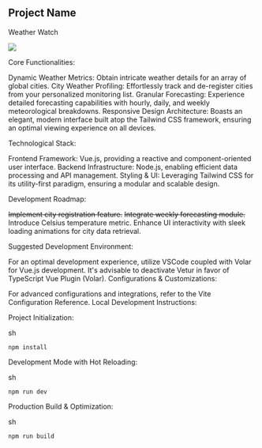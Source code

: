 ## Project Name

Weather Watch

[![](screenshot/loc-weather-1.PNG)](https://localweatherwatch.netlify.app/)

Core Functionalities:

Dynamic Weather Metrics: Obtain intricate weather details for an array of global cities.
City Weather Profiling: Effortlessly track and de-register cities from your personalized monitoring list.
Granular Forecasting: Experience detailed forecasting capabilities with hourly, daily, and weekly meteorological breakdowns.
Responsive Design Architecture: Boasts an elegant, modern interface built atop the Tailwind CSS framework, ensuring an optimal viewing experience on all devices.

Technological Stack:

Frontend Framework: Vue.js, providing a reactive and component-oriented user interface.
Backend Infrastructure: Node.js, enabling efficient data processing and API management.
Styling & UI: Leveraging Tailwind CSS for its utility-first paradigm, ensuring a modular and scalable design.

Development Roadmap:

~~Implement city registration feature.~~
~~Integrate weekly forecasting module.~~
Introduce Celsius temperature metric.
Enhance UI interactivity with sleek loading animations for city data retrieval.

Suggested Development Environment:

For an optimal development experience, utilize VSCode coupled with Volar for Vue.js development. It's advisable to deactivate Vetur in favor of TypeScript Vue Plugin (Volar).
Configurations & Customizations:

For advanced configurations and integrations, refer to the Vite Configuration Reference.
Local Development Instructions:

Project Initialization:

sh

    npm install

Development Mode with Hot Reloading:

sh

    npm run dev

Production Build & Optimization:

sh

    npm run build
